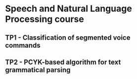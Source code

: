 # Speech and Natural Language Processing course

## TP1 - Classification of segmented voice commands

## TP2 -  PCYK-based algorithm for text grammatical parsing
